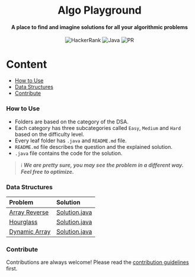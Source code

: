 <h1 align="center">Algo Playground</h1>

<h4 align="center">A place to find and imagine solutions for all your algorithmic problems</h4>

<div align="center">

![HackerRank](https://img.shields.io/badge/-Hackerrank-2EC866?style=Flat-square&logo=HackerRank&logoColor=white)
![Java](https://img.shields.io/badge/java-%23ED8B00.svg?style=Flat-square&logo=java&logoColor=white)
![PR](https://img.shields.io/static/v1?label=Made%20with%20%F0%9F%A4%8D%20by&message=develpoers&color=blue&style=Flat-square)

[comment]: <> (PR welcome badge - https://img.shields.io/static/v1?label=PRs&message=Welcome&color=ff69b4&style=Flat-square)

</div>

# Content
- [How to Use](how-to-use)
- [Data Structures](data-structures)
- [Contribute](contribute)

### How to Use
- Folders are based on the category of the DSA.
- Each category has three subcategories called `Easy`, `Medium` and `Hard` based on the difficulty level.
- Every leaf folder has `.java` and `README.md` file.
- `README.md` file describes the question and the explained solution.
- `.java` file contains the code for the solution.


> ℹ️ ***We are pretty sure, you may see the problem in a different way. Feel free to optimize.***


### Data Structures
| Problem                                                                                        | Solution                                                                                             |
|:-----------------------------------------------------------------------------------------------|:-----------------------------------------------------------------------------------------------------|
| [Array Reverse](https://www.hackerrank.com/challenges/arrays-ds/problem?isFullScreen=true) | [Solution.java](Data%20Structures/Arrays/One%20Dimensional/Easy/array%20reverse/Solution.java)       |
| [Hourglass](https://www.hackerrank.com/challenges/2d-array/problem?isFullScreen=true)     | [Solution.java](Data%20Structures/Arrays/Two%20Dimensional/Easy/hourglass/Solution.java)             |
| [Dynamic Array](https://www.hackerrank.com/challenges/dynamic-array/problem?isFullScreen=true) | [Solution.java](Data%20Structures/Arrays/Two%20Dimensional/Easy/dynamic%20array/Solution.java)          |
  

### Contribute
Contributions are always welcome! Please read the [contribution guidelines](contributing.md) first.
